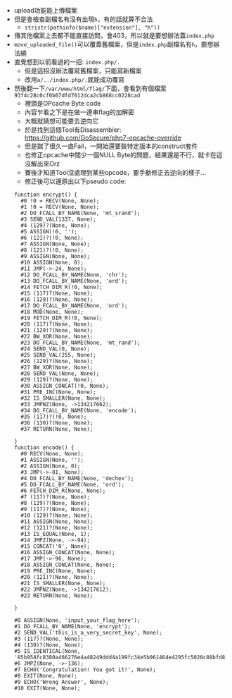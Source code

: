 - upload功能能上傳檔案
- 但是會檢查副檔名有沒有出現`h`，有的話就算不合法
    - `stristr(pathinfo($name)["extension"], "h"))`
- 傳其他檔案上去都不能直接訪問，會403，所以就是要想辦法蓋`index.php`
- `move_uploaded_file()`可以覆蓋舊檔案，但是`index.php`副檔名有`h`，要想辦法繞
- 直覺想到以前看過的一招: `index.php/.`
    - 但是這招沒辦法覆寫舊檔案，只能寫新檔案
    - 改用`a/../index.php/.`就能成功覆寫
- 然後翻一下`/var/www/html/flag/`下面，會看到有個檔案`93f4c28c0cf0b07dfd7012dca2cb868cc0228cad`
    - 裡頭是OPcache Byte code
    - 內容乍看之下是在做一連串flag的加解密
    - 大概就猜想可能要去逆向它
    - 於是找到這個Tool有Disassembler: https://github.com/GoSecure/php7-opcache-override
    - 但是踹了很久一直Fail，一開始還要裝特定版本的construct套件
    - 也修正opcache中間少一個NULL Byte的問題，結果還是不行，就卡在這沒解出來Orz
    - 賽後才知道Tool沒處理到某些opcode，要手動修正去逆向的樣子...
    - 修正後可以還原出以下pseudo code:
    ```
    function encrypt() {
      #0 !0 = RECV(None, None);
      #1 !0 = RECV(None, None);
      #2 DO_FCALL_BY_NAME(None, 'mt_srand');
      #3 SEND_VAL(1337, None);
      #4 (129)?(None, None);
      #5 ASSIGN(!0, '');
      #6 (121)?(!0, None);
      #7 ASSIGN(None, None);
      #8 (121)?(!0, None);
      #9 ASSIGN(None, None);
      #10 ASSIGN(None, 0);
      #11 JMP(->-24, None);
      #12 DO_FCALL_BY_NAME(None, 'chr');
      #13 DO_FCALL_BY_NAME(None, 'ord');
      #14 FETCH_DIM_R(!0, None);
      #15 (117)?(None, None);
      #16 (129)?(None, None);
      #17 DO_FCALL_BY_NAME(None, 'ord');
      #18 MOD(None, None);
      #19 FETCH_DIM_R(!0, None);
      #20 (117)?(None, None);
      #21 (129)?(None, None);
      #22 BW_XOR(None, None);
      #23 DO_FCALL_BY_NAME(None, 'mt_rand');
      #24 SEND_VAL(0, None);
      #25 SEND_VAL(255, None);
      #26 (129)?(None, None);
      #27 BW_XOR(None, None);
      #28 SEND_VAL(None, None);
      #29 (129)?(None, None);
      #30 ASSIGN_CONCAT(!0, None);
      #31 PRE_INC(None, None);
      #32 IS_SMALLER(None, None);
      #33 JMPNZ(None, ->134217662);
      #34 DO_FCALL_BY_NAME(None, 'encode');
      #35 (117)?(!0, None);
      #36 (130)?(None, None);
      #37 RETURN(None, None);

    }
    function encode() {
      #0 RECV(None, None);
      #1 ASSIGN(None, '');
      #2 ASSIGN(None, 0);
      #3 JMP(->-81, None);
      #4 DO_FCALL_BY_NAME(None, 'dechex');
      #5 DO_FCALL_BY_NAME(None, 'ord');
      #6 FETCH_DIM_R(None, None);
      #7 (117)?(None, None);
      #8 (129)?(None, None);
      #9 (117)?(None, None);
      #10 (129)?(None, None);
      #11 ASSIGN(None, None);
      #12 (121)?(None, None);
      #13 IS_EQUAL(None, 1);
      #14 JMPZ(None, ->-94);
      #15 CONCAT('0', None);
      #16 ASSIGN_CONCAT(None, None);
      #17 JMP(->-96, None);
      #18 ASSIGN_CONCAT(None, None);
      #19 PRE_INC(None, None);
      #20 (121)?(None, None);
      #21 IS_SMALLER(None, None);
      #22 JMPNZ(None, ->134217612);
      #23 RETURN(None, None);

    }

    #0 ASSIGN(None, 'input_your_flag_here');
    #1 DO_FCALL_BY_NAME(None, 'encrypt');
    #2 SEND_VAL('this_is_a_very_secret_key', None);
    #3 (117)?(None, None);
    #4 (130)?(None, None);
    #5 IS_IDENTICAL(None, '85b954fc8380a466276e4a48249ddd4a199fc34e5b061464e4295fc5020c88bfd8545519ab');
    #6 JMPZ(None, ->-136);
    #7 ECHO('Congratulation! You got it!', None);
    #8 EXIT(None, None);
    #9 ECHO('Wrong Answer', None);
    #10 EXIT(None, None);
    ```
